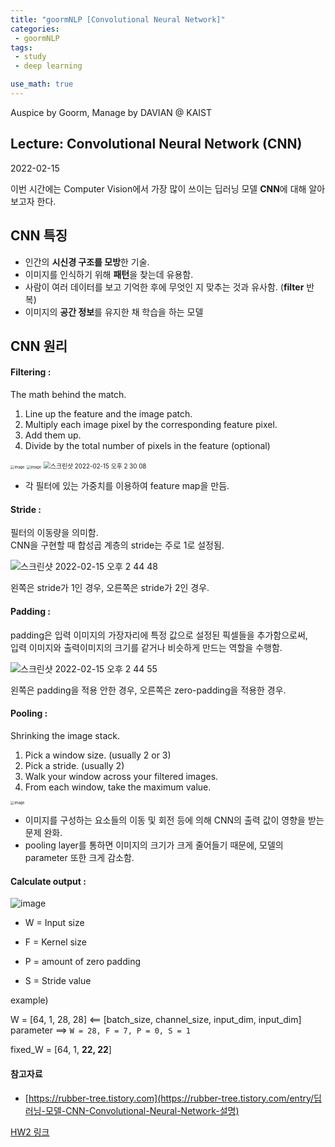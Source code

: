 ```yaml
---
title: "goormNLP [Convolutional Neural Network]"  
categories:
 - goormNLP
tags:
 - study
 - deep learning

use_math: true
---
```


Auspice by Goorm, Manage by DAVIAN @ KAIST

## Lecture: Convolutional Neural Network (CNN)

2022-02-15

이번 시간에는 Computer Vision에서 가장 많이 쓰이는 딥러닝 모델 **CNN**에 대해 알아보고자 한다.



## CNN 특징

- 인간의 **시신경 구조를 모방**한 기술.
- 이미지를 인식하기 위해 **패턴**을 찾는데 유용함.
- 사람이 여러 데이터를 보고 기억한 후에 무엇인 지 맞추는 것과 유사함. (**filter** 반복)
- 이미지의 **공간 정보**를 유지한 채 학습을 하는 모델



## CNN 원리

#### Filtering : 

The math behind the match.

1. Line up the feature and the image patch.
2. Multiply each image pixel by the corresponding feature pixel.
3. Add them up.
4. Divide by the total number of pixels in the feature (optional)



<img src="https://user-images.githubusercontent.com/67947808/153998354-f8075ff2-0f19-4d24-abf4-3cc904e58ddd.png" alt="image" style="zoom: 40%;" />

<img src="https://user-images.githubusercontent.com/67947808/153998360-1caed3f3-7a78-4259-97d3-be58570b49d6.png" alt="image" style="zoom:40%;" />

<img src="https://user-images.githubusercontent.com/67947808/153998513-dfc1c43a-3c72-4084-a14a-4bf8d06f1b32.png" alt="스크린샷 2022-02-15 오후 2 30 08" style="zoom:70%;" />

- 각 필터에 있는 가중치를 이용하여 feature map을 만듬.



#### Stride :

필터의 이동량을 의미함.  
CNN을 구현할 때 합성곱 계층의 stride는 주로 1로 설정됨.

![스크린샷 2022-02-15 오후 2 44 48](https://user-images.githubusercontent.com/67947808/153999926-e7f51c42-9bb8-43f9-ad4d-1d374ad45e88.png)

왼쪽은 stride가 1인 경우, 오른쪽은 stride가 2인 경우.



#### Padding :

padding은 입력 이미지의 가장자리에 특정 값으로 설정된 픽셀들을 추가함으로써,  
입력 이미지와 출력이미지의 크기를 같거나 비슷하게 만드는 역할을 수행함.



![스크린샷 2022-02-15 오후 2 44 55](https://user-images.githubusercontent.com/67947808/153999934-085b0e6e-a133-495d-96b9-100489512041.png)

왼쪽은 padding을 적용 안한 경우, 오른쪽은 zero-padding을 적용한 경우.



#### Pooling :

Shrinking the image stack.

1. Pick a window size. (usually 2 or 3)
2. Pick a stride. (usually 2)
3. Walk your window across your filtered images.
4. From each window, take the maximum value.

<img src="https://user-images.githubusercontent.com/67947808/153998909-167499c5-a455-474c-b63b-644a6ee5d810.png" alt="image" style="zoom:40%;" />

- 이미지를 구성하는 요소들의 이동 및 회전 등에 의해 CNN의 출력 값이 영향을 받는 문제 완화.
- pooling layer를 통하면 이미지의 크기가 크게 줄어들기 때문에, 모델의 parameter 또한 크게 감소함.



#### Calculate output :

![image](https://user-images.githubusercontent.com/67947808/154001424-f69016f5-fe55-41c1-a358-625c5317ef16.png)

- W = Input size

- F = Kernel size
- P = amount of zero padding
- S = Stride value



example) 

W = [64, 1, 28, 28]  <== [batch_size, channel_size, input_dim, input_dim]  
parameter ==>  `W = 28, F = 7, P = 0, S = 1`

fixed_W = [64, 1, **22, 22**]




#### 참고자료

- [https://rubber-tree.tistory.com](https://rubber-tree.tistory.com/entry/딥러닝-모델-CNN-Convolutional-Neural-Network-설명)



[HW2 링크](https://github.com/wjh1065/goormNLP/blob/main/05_Deep_Learning/sol/%5BHW2%5DTrainingNN.ipynb)

